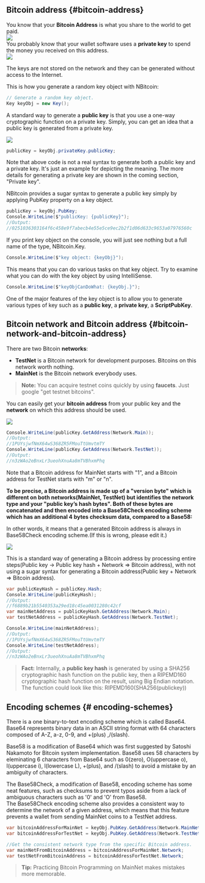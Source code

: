 ## Bitcoin address {#bitcoin-address}

You know that your **Bitcoin Address** is what you share to the world to get paid.  
![](../assets/BitcoinAddress.png)  
You probably know that your wallet software uses a **private key** to spend the money you received on this address.  
![](../assets/PrivateKey.png)  

The keys are not stored on the network and they can be generated without access to the Internet.  

This is how you generate a random key object with NBitcoin:  
```cs  
// Generate a random key object.
Key keyObj = new Key(); 
```  
A standard way to generate a **public key** is that you use a one-way cryptographic function on a private key.
Simply, you can get an idea that a public key is generated from a private key. 

![](../assets/PrivKeyPubKey.png)  
```cs 
publicKey = keyObj.privateKey.publicKey;
```
Note that above code is not a real syntax to generate both a public key and a private key. It's just an example for depicting the meaning. 
The more details for generating a private key are shown in the coming section, "Private key".

NBitcoin provides a sugar syntax to generate a public key simply by applying PubKey property on a key object.
```cs
publicKey = keyObj.PubKey;
Console.WriteLine($"publicKey: {publicKey}");
//Output:
//0251036303164f6c458e9f7abecb4e55e5ce9ec2b2f1d06d633c9653a07976560c
```

If you print key object on the console, you will just see nothing but a full name of the type, NBitcoin.Key.
```cs
Console.WriteLine($"key object: {keyObj}");
```
This means that you can do various tasks on that key object.
Try to examine what you can do with the key object by using IntelliSense.

```cs
Console.WriteLine($"keyObjCanDoWhat: {keyObj.}");
```

One of the major features of the key object is to allow you to generate various types of key such as a **public key**, a **private key**, a **ScriptPubKey**.



## Bitcoin network and Bitcoin address {#bitcoin-network-and-bitcoin-address}
There are two Bitcoin **networks**: 
* **TestNet** is a Bitcoin network for development purposes. Bitcoins on this network worth nothing.  
* **MainNet** is the Bitcoin network everybody uses.  

> **Note:** You can acquire testnet coins quickly by using **faucets**. Just google "get testnet bitcoins".  

You can easily get your **bitcoin address** from your public key and the **network** on which this address should be used. 

![](../assets/PubKeyToAddr.png)  

```cs 
Console.WriteLine(publicKey.GetAddress(Network.Main)); 
//Output:
//1PUYsjwfNmX64wS368ZR5FMouTtUmvtmTY
Console.WriteLine(publicKey.GetAddress(Network.TestNet)); 
//Output:
//n3zWAo2eBnxLr3ueohXnuAa8mTVBhxmPhq
```  
Note that a Bitcoin address for MainNet starts with "1", and a Bitcoin address for TestNet starts with "m" or "n".

**To be precise, a Bitcoin address is made up of a "version byte" which is different on both networks(MainNet, TestNet) but identifies the network type and your "public key’s hash bytes". Both of these bytes are concatenated and then encoded into a Base58Check encoding scheme which has an additional 4 bytes checksum data, compared to a Base58:**  

In other words, it means that a generated Bitcoin address is always in Base58Check encoding scheme.(If this is wrong, please edit it.)

![](../assets/PubKeyHashToBitcoinAddress.png)  

This is a standard way of generating a Bitcoin address by processing entire steps(Public key -> Public key hash + Network => Bitcoin address), with not using a sugar syntax for generating a Bitcoin address(Public key + Network => Bitcoin address).
```cs 
var publicKeyHash = publicKey.Hash;
Console.WriteLine(publicKeyHash);
//Output:
//f6889b21b5540353a29ed18c45ea0031280c42cf
var mainNetAddress = publicKeyHash.GetAddress(Network.Main);
var testNetAddress = publicKeyHash.GetAddress(Network.TestNet);

Console.WriteLine(mainNetAddress); 
//Output:
//1PUYsjwfNmX64wS368ZR5FMouTtUmvtmTY
Console.WriteLine(testNetAddress); 
//Output:
//n3zWAo2eBnxLr3ueohXnuAa8mTVBhxmPhq
```  

> **Fact:** Internally, a **public key hash** is generated by using a SHA256 cryptographic hash function on the public key, then a RIPEMD160 cryptographic hash function on the result, using Big Endian notation. The function could look like this: RIPEMD160(SHA256(publickey))  

## Encoding schemes {# encoding-schemes}
There is a one binary-to-text encoding scheme which is called Base64.
Base64 represents binary data in an ASCII string format with 64 characters composed of A-Z, a-z, 0-9, and +(plus) ,/(slash).

Base58 is a modification of Base64 which was first suggested by Satoshi Nakamoto for Bitcoin system implementation.
Base58 uses 58 characters by eleminating 6 characters from Base64 such as 0(zero), O(uppercase o), I(uppercase i), l(lowercase L), +(plus), and /(slash) to avoid a mistake by an ambiguity of characters.

The Base58Check, a modification of Base58, encoding scheme has some neat features, such as checksums to prevent typos aside from a lack of ambiguous characters such as '0' and 'O' from Base58.  
The Base58Check encoding scheme also provides a consistent way to determine the network of a given address, which means that this feature prevents a wallet from sending MainNet coins to a TestNet address.
```cs
var bitcoinAddressForMainNet = keyObj.PubKey.GetAddress(Network.MainNet);
var bitcoinAddressForTestNet = keyObj.PubKey.GetAddress(Network.TestNet);

//Get the consistent network type from the specific Bitcoin address.
var mainNetFromBitcoinAddress = bitcoinAddressForMainNet.Network;
var testNetFromBitcoinAddress = bitcoinAddressForTestNet.Network;
```

> **Tip:** Practicing Bitcoin Programming on MainNet makes mistakes more memorable.  
